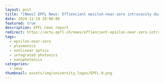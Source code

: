 ```yaml
---
layout: post
title: "[News] EPFL News: Effiencient epsilon-near-zero intracavity dual-range frequency shift"
date: 2024-12-18 20:00:00
featured: true
description: EPFL news report
redirect: https://actu.epfl.ch/news/effiencient-epsilon-near-zero-intracavity-dual-r-2/
tags:
  - epsilon-near-zero
  - plasmonics
  - nonlinear optics
  - integrated photonics
  - nanophotonics
categories:
  - news
thumbnail: assets/img/university_logos/EPFL-H.png
---
```


